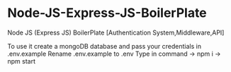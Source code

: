 # Node-JS-Express-JS-BoilerPlate
Node JS (Express JS) BoilerPlate [Authentication System,Middleware,API]

To use it create a mongoDB database and pass your credentials in .env.example
Rename .env.example to .env 
Type in command -> npm i
                -> npm start
                          
